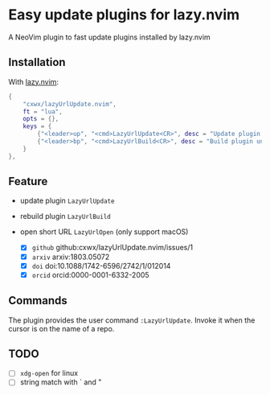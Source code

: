 <!-- *********************************************************************** -->
<!--                                                                         -->
<!--                                                      :::      ::::::::  -->
<!-- README.md                                          :+:      :+:    :+:  -->
<!--                                                  +:+ +:+         +:+    -->
<!-- By: chenxu <chenxu@mail.ustc.edu.cn>           +#+  +:+       +#+       -->
<!--                                              +#+#+#+#+#+   +#+          -->
<!-- Created: 2024/12/14 20:43:55 by chenxu            #+#    #+#            -->
<!-- Updated: 2024/12/14 21:04:32 by chenxu           ###   ########.fr      -->
<!--                                                                         -->
<!-- *********************************************************************** -->
<!-- cspell:ignore orcid -->

# Easy update plugins for lazy.nvim

A NeoVim plugin to fast update plugins installed by lazy.nvim

## Installation

With [lazy.nvim](https://github.com/folke/lazy.nvim):

```lua
{
    "cxwx/lazyUrlUpdate.nvim",
    ft = "lua",
    opts = {},
    keys = {
        {"<leader>up", "<cmd>LazyUrlUpdate<CR>", desc = "Update plugin under cursor"},
        {"<leader>bp", "<cmd>LazyUrlBuild<CR>", desc = "Build plugin under cursor"},
    }
},
```

## Feature

* update plugin `LazyUrlUpdate`
* rebuild plugin `LazyUrlBuild`
* open short URL `LazyUrlOpen` (only support macOS)

    - [X] `github` github:cxwx/lazyUrlUpdate.nvim/issues/1
    - [X] `arxiv` arxiv:1803.05072
    - [X] `doi` doi:10.1088/1742-6596/2742/1/012014
    - [X] `orcid` orcid:0000-0001-6332-2005

## Commands

The plugin provides the user command `:LazyUrlUpdate`.
Invoke it when the cursor is on the name of a repo.

## TODO

- [ ] `xdg-open` for linux
- [ ] string match with ` and "
